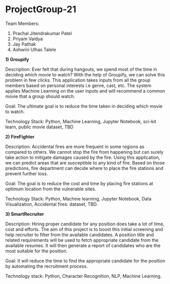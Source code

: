 # ProjectGroup-21

Team Members:
1. Prachal Jitendrakumar Patel
2. Priyam Vaidya
3. Jay Pathak
4. Ashwini Ulhas Talele


**1) Groupify**

Description:
Ever felt that during hangouts, we spend most of the time in deciding which movie to watch? With the help of Groupify, we   can solve this problem in few clicks. This application takes inputs from all the group members based on personal interests   i.e genre, cast, etc. The system applies Machine Learning on the user inputs and will recommend a common movie that a group should watch.

Goal:
The ultimate goal is to reduce the time taken in deciding which movie to watch.

Technology Stack:
Python, Machine Learning, Jupyter Notebook, sci-kit learn, public movie dataset, TBD

**2) FireFighter**

Description:
Accidental fires are more frequent in some regions as compared to others. We cannot stop the fire from happening but can      surely take action to mitigate damages caused by the fire. Using this application, we can predict areas that are susceptible to any kind of fire. Based on those predictions, fire department can decide where to place the fire stations and prevent     further loss.

Goal:
The goal is to reduce the cost and time by placing fire stations at optimum location from the vulnerable sites.

Technology Stack:
Python, Machine learning, Jupyter Notebook, Data Visualization, Accidental fires: dataset, TBD.

**3) SmartRecruiter**

Description:
Hiring proper candidate for any position does take a lot of time, cost and efforts. The aim of this project is to boost        this   initial screening and help recruiter to filter from the available candidates. A position title and related requirements will   be used to fetch appropriate candidate from the available resumes. It will then generate a report of candidates who are the most suitable for the position.

Goal:
It will reduce the time to find the appropriate candidate for the position by automating the recruitment process.

Technology stack:
Python, Character Recognition, NLP, Machine Learning.


